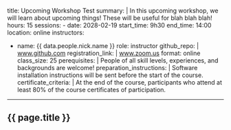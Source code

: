 title: Upcoming Workshop Test
summary: |
    In this upcoming workshop, we will learn about upcoming things! These will be useful for blah blah blah!
hours: 15
sessions:
    - date: 2028-02-19
      start_time: 9h30
      end_time: 14:00
      location: online
instructors:
  - name: {{ data.people.nick.name }}
    role: instructor
github_repo: |
    www.github.com 
registration_link:  |
    www.zoom.us
format: online
class_size: 25
perequisites: |
    People of all skill levels, experiences, and backgrounds are welcome!
preparation_instructions: |
    Software installation instructions will be sent before the start of the course.
certificate_criteria: | 
    At the end of the course, participants who attend at least 80% of the course certificates of participation.
--- 

## {{ page.title }}
